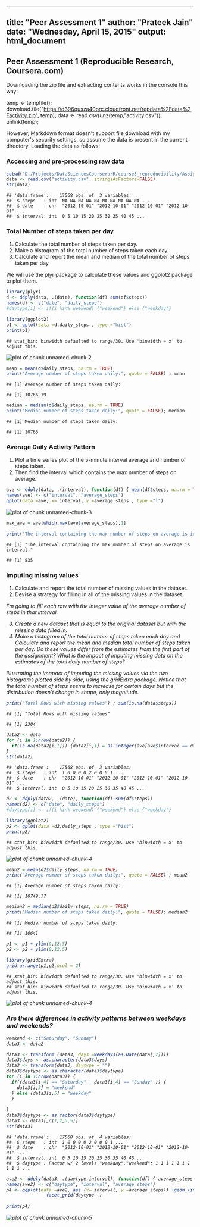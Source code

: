
---
title: "Peer Assessment 1"
author: "Prateek Jain"
date: "Wednesday, April 15, 2015"
output: html_document
---

## Peer Assessment 1 (Reproducible Research, Coursera.com)

Downloading the zip file and extracting contents works in the console this way:

temp <- tempfile();
download.file("https://d396qusza40orc.cloudfront.net/repdata%2Fdata%2Factivity.zip", temp);
data <- read.csv(unz(temp,"activity.csv"));
unlink(temp);

However, Markdown format doesn't support file download with my computer's security settings, so assume the data is present in the current directory. Loading the data as follows:

### Accessing and pre-processing raw data

```r
setwd("D:/Projects/DataSciencesCoursera/R/course5_reproducibility/Assignment1")
data <- read.csv("activity.csv", stringsAsFactors=FALSE)
str(data)
```

```
## 'data.frame':	17568 obs. of  3 variables:
##  $ steps   : int  NA NA NA NA NA NA NA NA NA NA ...
##  $ date    : chr  "2012-10-01" "2012-10-01" "2012-10-01" "2012-10-01" ...
##  $ interval: int  0 5 10 15 20 25 30 35 40 45 ...
```

### Total Number of steps taken per day
1) Calculate the total number of steps taken per day.
2) Make a histogram of the total number of steps taken each day.
3) Calculate and report the mean and median of the total number of steps taken per day

We will use the plyr package to calculate these values and ggplot2 package to plot them.


```r
library(plyr)
d <- ddply(data, .(date), function(df) sum(df$steps))
names(d) <- c("date", "daily_steps")
#daytype[i] <- if(i %in% weekend) {"weekend"} else {"weekday"}

library(ggplot2)
p1 <- qplot(data =d,daily_steps , type ="hist")
print(p1)
```

```
## stat_bin: binwidth defaulted to range/30. Use 'binwidth = x' to adjust this.
```

![plot of chunk unnamed-chunk-2](figure/unnamed-chunk-2-1.png) 

```r
mean = mean(d$daily_steps, na.rm = TRUE)
print("Average number of steps taken daily:", quote = FALSE) ; mean
```

```
## [1] Average number of steps taken daily:
```

```
## [1] 10766.19
```

```r
median = median(d$daily_steps, na.rm = TRUE)
print("Median number of steps taken daily:", quote = FALSE); median
```

```
## [1] Median number of steps taken daily:
```

```
## [1] 10765
```

### Average Daily Activity Pattern
1) Plot a time series plot of the 5-minute interval average and number of steps taken.
2) Then find the interval which contains the max number of steps on average.


```r
ave <- ddply(data, .(interval), function(df) { mean(df$steps, na.rm = TRUE)})
names(ave) <- c("interval", "average_steps")
qplot(data =ave, x= interval, y =average_steps , type ="l")
```

![plot of chunk unnamed-chunk-3](figure/unnamed-chunk-3-1.png) 

```r
max_ave = ave[which.max(ave$average_steps),1]

print("The interval containing the max number of steps on average is interval:") ; max_ave
```

```
## [1] "The interval containing the max number of steps on average is interval:"
```

```
## [1] 835
```

### Imputing missing values
1) Calculate and report the total number of missing values in the dataset.
2) Devise a strategy for filling in all of the missing values in the dataset. 

<i>  I'm going to fill each row with the integer value of the average number of steps in that interval. <i>

3) Create a new dataset that is equal to the original dataset but with the missing data filled in.
4) Make a histogram of the total number of steps taken each day and Calculate and report the mean and median total number of steps taken per day. Do these values differ from the estimates from the first part of the assignment? What is the impact of imputing missing data on the estimates of the total daily number of steps?

<i>   Illustrating the imapact of imputing the missing values via the two histograms plotted side by side, using the gridExtra package.
  Notice that the total number of steps seems to increase for certain days but the distribution doesn't change in shape, only magnitude. </i>


```r
print("Total Rows with missing values") ; sum(is.na(data$steps))
```

```
## [1] "Total Rows with missing values"
```

```
## [1] 2304
```

```r
data2 <- data
for (i in 1:nrow(data2)) {  
  if(is.na(data2[i,1])) {data2[i,1] = as.integer(ave[ave$interval == data2[i,3],2])}
}
str(data2)
```

```
## 'data.frame':	17568 obs. of  3 variables:
##  $ steps   : int  1 0 0 0 0 2 0 0 0 1 ...
##  $ date    : chr  "2012-10-01" "2012-10-01" "2012-10-01" "2012-10-01" ...
##  $ interval: int  0 5 10 15 20 25 30 35 40 45 ...
```

```r
d2 <- ddply(data2, .(date), function(df) sum(df$steps))
names(d2) <- c("date", "daily_steps")
#daytype[i] <- if(i %in% weekend) {"weekend"} else {"weekday"}

library(ggplot2)
p2 <- qplot(data =d2,daily_steps , type ="hist")
print(p2)
```

```
## stat_bin: binwidth defaulted to range/30. Use 'binwidth = x' to adjust this.
```

![plot of chunk unnamed-chunk-4](figure/unnamed-chunk-4-1.png) 

```r
mean2 = mean(d2$daily_steps, na.rm = TRUE)
print("Average number of steps taken daily:", quote = FALSE) ; mean2
```

```
## [1] Average number of steps taken daily:
```

```
## [1] 10749.77
```

```r
median2 = median(d2$daily_steps, na.rm = TRUE)
print("Median number of steps taken daily:", quote = FALSE); median2
```

```
## [1] Median number of steps taken daily:
```

```
## [1] 10641
```

```r
p1 <- p1 + ylim(0,12.5)
p2 <- p2 + ylim(0,12.5)

library(gridExtra)
grid.arrange(p1,p2,ncol = 2)
```

```
## stat_bin: binwidth defaulted to range/30. Use 'binwidth = x' to adjust this.
## stat_bin: binwidth defaulted to range/30. Use 'binwidth = x' to adjust this.
```

![plot of chunk unnamed-chunk-4](figure/unnamed-chunk-4-2.png) 

### Are there differences in activity patterns between weekdays and weekends?


```r
weekend <- c("Saturday", "Sunday")
data3 <- data2

data3 <- transform (data3, days =weekdays(as.Date(data[,2])))
data3$days <- as.character(data3$days)
data3 <- transform(data3, daytype = "")
data3$daytype <- as.character(data3$daytype)
for (i in 1:nrow(data3)) {  
  if((data3[i,4] == "Saturday" | data3[i,4] == "Sunday" )) {
    data3[i,5] = "weekend"
  } else {data3[i,5] = "weekday"
  }
  
}
data3$daytype <- as.factor(data3$daytype)
data3 <- data3[,c(1,2,3,5)]
str(data3)
```

```
## 'data.frame':	17568 obs. of  4 variables:
##  $ steps   : int  1 0 0 0 0 2 0 0 0 1 ...
##  $ date    : chr  "2012-10-01" "2012-10-01" "2012-10-01" "2012-10-01" ...
##  $ interval: int  0 5 10 15 20 25 30 35 40 45 ...
##  $ daytype : Factor w/ 2 levels "weekday","weekend": 1 1 1 1 1 1 1 1 1 1 ...
```

```r
ave2 <- ddply(data3, .(daytype,interval), function(df) { average_steps = mean(df$steps, na.rm = TRUE)})
names(ave2) <- c("daytype", "interval", "average_steps")
p4 <- ggplot(data =ave2, aes (x= interval, y =average_steps)) +geom_line() + 
               facet_grid(daytype~.)
             
print(p4)
```

![plot of chunk unnamed-chunk-5](figure/unnamed-chunk-5-1.png) 
